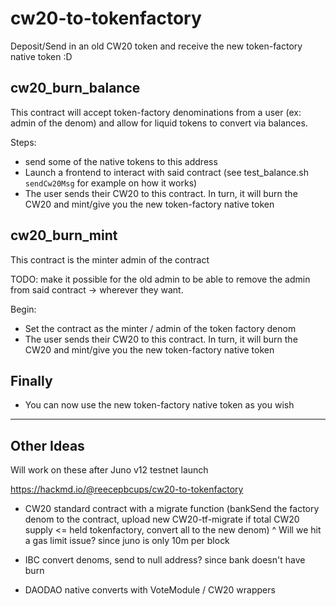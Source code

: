 # cw20-to-tokenfactory

Deposit/Send in an old CW20 token and receive the new token-factory native token :D

## cw20_burn_balance

This contract will accept token-factory denominations from a user (ex: admin of the denom) and allow for liquid tokens to convert via balances.


Steps:
- send some of the native tokens to this address
- Launch a frontend to interact with said contract (see test_balance.sh `sendCw20Msg` for example on how it works)
- The user sends their CW20 to this contract. In turn, it will burn the CW20 and mint/give you the new token-factory native token

## cw20_burn_mint

This contract is the minter admin of the contract

TODO: make it possible for the old admin to be able to remove the admin from said contract -> wherever they want.

Begin:

- Set the contract as the minter / admin of the token factory denom
- The user sends their CW20 to this contract. In turn, it will burn the CW20 and mint/give you the new token-factory native token

## Finally

- You can now use the new token-factory native token as you wish

---

## Other Ideas

Will work on these after Juno v12 testnet launch

<https://hackmd.io/@reecepbcups/cw20-to-tokenfactory>

- CW20 standard contract with a migrate function (bankSend the factory denom to the contract, upload new CW20-tf-migrate if total CW20 supply <= held tokenfactory, convert all to the new denom)
^ Will we hit a gas limit issue? since juno is only 10m per block

- IBC convert denoms, send to null address? since bank doesn't have burn

- DAODAO native converts with VoteModule / CW20 wrappers